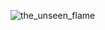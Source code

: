 ![the_unseen_flame](https://github.com/user-attachments/assets/3863e136-ce64-42ef-bb1c-a154c5fe8987)
